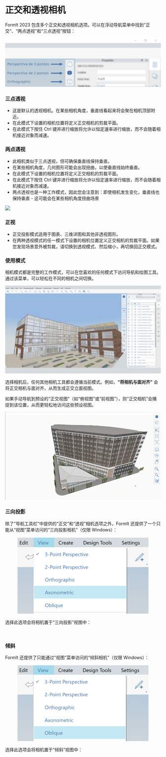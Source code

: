 # 正交和透视相机

FormIt 2023 包含多个正交和透视相机选项。可以在浮动导航菜单中找到“正交”、“两点透视”和“三点透视”按钮：

![三点透视（顶部）、两点透视（中间）和正交（底部）相机视图按钮](../.gitbook/assets/camera-2point-floating-nav-blurred.png)

### 三点透视

* 这是默认的透视相机。在某些相机角度，垂直线看起来将会聚在相机顶部附近。
* 在此模式下设置的相机位置将定义正交相机的剪裁平面。
* 在此模式下按住 Ctrl 键并进行缩放将允许以恒定速率进行缩放，而不会随着相机接近对象而减速。

### 两点透视

* 此相机类似于三点透视，但可确保垂直线保持垂直。
* 在某些相机角度，几何图形可能会出现扭曲，以使垂直线始终垂直。
* 在此模式下设置的相机位置将定义正交相机的剪裁平面。
* 在此模式下按住 Ctrl 键并进行缩放将允许以恒定速率进行缩放，而不会随着相机接近对象而减速。
* 两点透视也是一种工作模式，因此您会注意到：即使相机发生变化，垂直线也保持垂直 - 这可能会在某些相机角度扭曲场景

![](../.gitbook/assets/camera-2point-working-mode.gif)

### 正视

* 正交投影模式适用于图表、三维详图和其他非透视图形。
* 在两种透视模式的任一模式下设置的相机位置定义正交相机的剪裁平面。如果您发现场景意外被剪裁，请切换到透视模式、然后缩小，再切换回正交模式。

### 使用模式

相机模式都是完整的工作模式，可以在您喜欢的任何模式下访问导航和绘图工具。通过该菜单，可以轻松在不同的相机之间切换。

![切换三种不同的相机模式：三点透视、两点透视和正交。](../.gitbook/assets/perspective-gif.gif)

选择相机后，任何其他相机工具都会遵循当前模式。例如，**“将相机与面对齐”** 会将正交相机与面对齐，从而生成正交立面视图。

如果手动导航到预设的“正交视图”（如“俯视图”或“前视图”），则“正交相机”会捕捉到该位置，从而更轻松地访问这些预设视图。

![](../.gitbook/assets/orthoorienttoface.gif)

### 三向投影

除了“导航工具栏”中提供的“正交”和“透视”相机选项之外，FormIt 还提供了一个只能从“视图”菜单访问的“三向投影相机”（仅限 Windows）：

<figure><img src="../.gitbook/assets/AxonometricMenu (2).png" alt=""><figcaption></figcaption></figure>

选择此选项会将相机置于“三向投影”视图中：

<figure><img src="../.gitbook/assets/Axonometric (2).png" alt=""><figcaption></figcaption></figure>

### 倾斜

FormIt 还提供了只能通过“视图”菜单访问的“倾斜相机”（仅限 Windows）：

<figure><img src="../.gitbook/assets/ObliqueMenu.png" alt=""><figcaption></figcaption></figure>

选择此选项会将相机置于“倾斜”视图中：

<figure><img src="../.gitbook/assets/Oblique (2).png" alt=""><figcaption></figcaption></figure>

